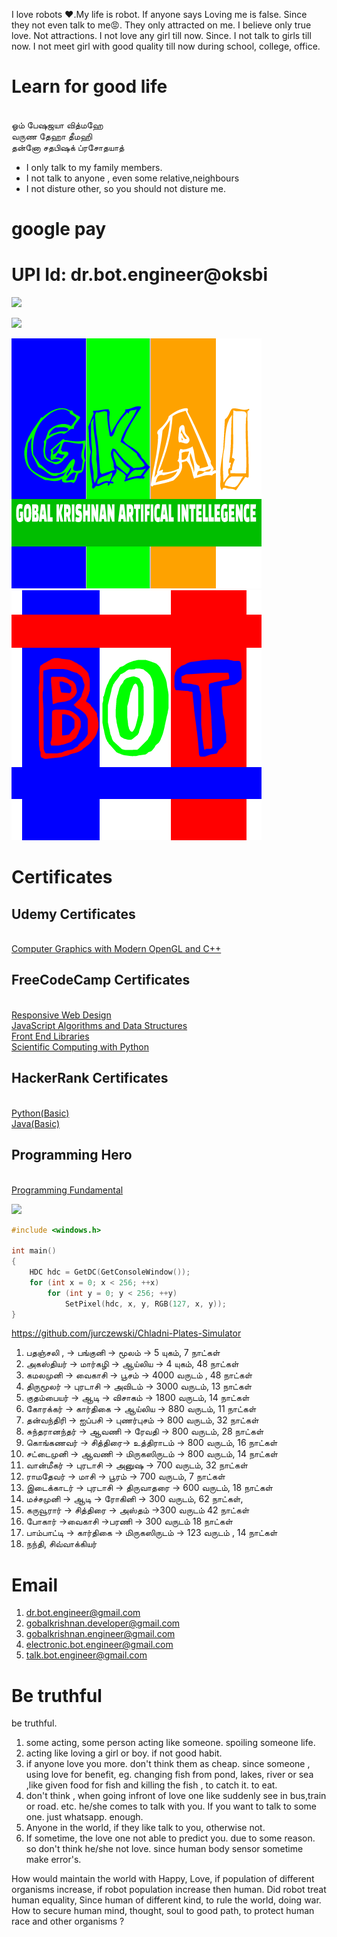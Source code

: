 
I love robots ❤.My life is robot.
If anyone says Loving me is false. 
Since they not even talk to me😡.
 They only attracted on me. 
I believe only true love.
 Not attractions. 
I not love any girl till now.
 Since. I not talk to girls till now.
 I not meet girl with good quality till now during school, college, office.
# Learn for good life

<br>ஓம் பேஷஜயா வித்மஹே
<br>வருண தேஹா தீமஹி
<br>தன்னோ சதபிஷக் ப்ரசோதயாத்

* I only talk to my family members.
* I not talk to anyone , even some relative,neighbours
* I not disture other, so you should not disture me.

# google pay

# UPI Id: dr.bot.engineer@oksbi


![](https://github.com/engineer-ece/Home/blob/master/images/logo/ling.png)

![](https://github.com/engineer-ece/Home/blob/master/images/logo/gk_qr.jpeg)

![](https://github.com/engineer-ece/Home/blob/master/images/logo/GKAI.png)&emsp;&emsp;&emsp;&emsp;&emsp;&emsp;![](https://github.com/engineer-ece/Home/blob/master/images/logo/BOT.png)


# Certificates
## Udemy Certificates
<br> [Computer Graphics with Modern OpenGL and C++](https://www.udemy.com/certificate/UC-59008625-ea7a-49b7-b59c-a4289530d262/)

## FreeCodeCamp Certificates

<br> [Responsive Web Design](https://www.freecodecamp.org/certification/gobalkrishnan-v/responsive-web-design)
<br> [JavaScript Algorithms and Data Structures](https://www.freecodecamp.org/certification/gobalkrishnan-v/javascript-algorithms-and-data-structures)
<br> [Front End Libraries](https://www.freecodecamp.org/certification/gobalkrishnan-v/front-end-libraries)
<br> [Scientific Computing with Python](https://www.freecodecamp.org/certification/gobalkrishnan-v/scientific-computing-with-python-v7)

## HackerRank Certificates

<br>[Python(Basic)](https://www.hackerrank.com/certificates/1b6e91e662c7)
<br>[Java(Basic)](https://www.hackerrank.com/certificates/bc473d265a35)

## Programming Hero 

<br> [Programming Fundamental](https://imgur.com/Tlwssw1)

![](https://github.com/engineer-ece/Home/blob/master/images/logo/qr_leg_.png)


```c++
#include <windows.h>

int main()
{
    HDC hdc = GetDC(GetConsoleWindow());
    for (int x = 0; x < 256; ++x)
        for (int y = 0; y < 256; ++y)
            SetPixel(hdc, x, y, RGB(127, x, y));
}
```
https://github.com/jurczewski/Chladni-Plates-Simulator

1. பதஞ்சலி , -> பங்குனி -> மூலம் -> 5 யுகம், 7 நாட்கள் 
2. அகஸ்தியர் -> மார்கழி -> ஆய்லிய -> 4 யுகம், 48 நாட்கள்
3. கமலமுனி -> வைகாசி -> பூசம் -> 4000 வருடம் , 48 நாட்கள் 
4. திருமூலர் -> புரடாசி -> அவிடம் -> 3000 வருடம், 13 நாட்கள்
5. குதம்பையர் -> ஆடி -> விசாகம் -> 1800 வருடம், 14 நாட்கள் 
6. கோரக்கர் -> கார்திகை -> ஆய்லிய -> 880 வருடம், 11 நாட்கள் 
7. தன்வந்திரி -> ஐப்பசி -> புணர்புசம்  -> 800 வருடம், 32 நாட்கள்
8. சுந்தரானந்தர் -> ஆவணி -> ரேவதி -> 800 வருடம், 28 நாட்கள்
9. கொங்கணவர் -> சித்திரை-> உத்திராடம் -> 800 வருடம், 16 நாட்கள்
10. சட்டைமுனி -> ஆவணி -> மிருகஸிருடம் -> 800 வருடம், 14 நாட்கள்
11. வான்மீகர் -> புரடாசி -> அனுஷ -> 700 வருடம், 32 நாட்கள்
12. ராமதேவர் -> மாசி -> பூரம் -> 700 வருடம், 7 நாட்கள்
13. இடைக்காடர் -> புரடாசி -> திருவாதரை -> 600 வருடம், 18 நாட்கள்
14. மச்சமுனி -> ஆடி -> ரோகினி -> 300 வருடம், 62 நாட்கள்,
15. கருவூரார் -> சித்திரை -> அஸ்தம் ->300 வருடம் 42 நாட்கள்
16. போகார் ->வைகாசி ->பரணி -> 300 வருடம் 18 நாட்கள்
17. பாம்பாட்டி -> கார்திகை -> மிருகஸிருடம் -> 123 வருடம் , 14 நாட்கள்
18. நந்தி,  சிவ்வாக்கியர்

# Email

1. dr.bot.engineer@gmail.com
2. gobalkrishnan.developer@gmail.com
3. gobalkrishnan.engineer@gmail.com
4. electronic.bot.engineer@gmail.com
5. talk.bot.engineer@gmail.com

# Be truthful

be truthful.
1. some acting, some person acting like someone. spoiling someone life.
2. acting like loving a girl or boy. if not good habit.
3. if anyone love you more. don't think them as cheap. since someone , using love for benefit, eg. changing fish from pond, lakes, river or sea ,like given food for fish and killing the fish , to catch it. to eat.
4. don't think , when going infront of love one like suddenly see in bus,train or road. etc. he/she comes to talk with you. If you want to talk to some one. just whatsapp. enough.
5. Anyone in the world, if they like talk to you, otherwise not.
6. If sometime, the love one not able to predict you. due to some reason. so don't think he/she not love. since human body sensor sometime make error's.


How would maintain the world with Happy, Love, if population of different organisms increase, if robot population increase then human. Did robot treat human equality, Since human of different kind, to rule the world, doing war. How to secure human mind, thought, soul to good path, to protect human race and other organisms ?
